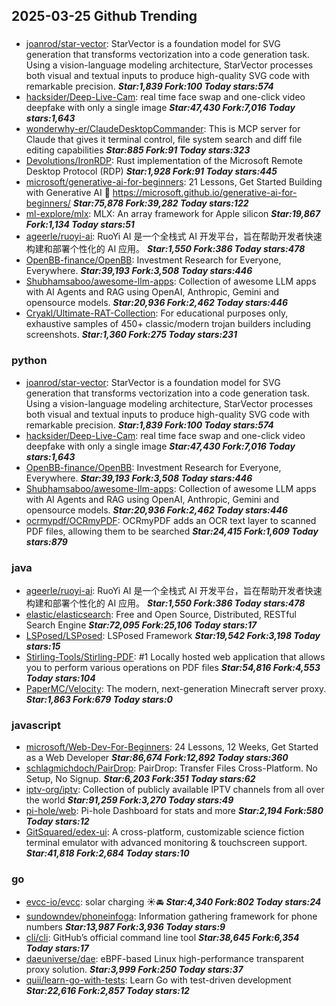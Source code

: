## 2025-03-25 Github Trending

### 
* [joanrod/star-vector](https://github.com/joanrod/star-vector): StarVector is a foundation model for SVG generation that transforms vectorization into a code generation task. Using a vision-language modeling architecture, StarVector processes both visual and textual inputs to produce high-quality SVG code with remarkable precision. ***Star:1,839 Fork:100 Today stars:574***
* [hacksider/Deep-Live-Cam](https://github.com/hacksider/Deep-Live-Cam): real time face swap and one-click video deepfake with only a single image ***Star:47,430 Fork:7,016 Today stars:1,643***
* [wonderwhy-er/ClaudeDesktopCommander](https://github.com/wonderwhy-er/ClaudeDesktopCommander): This is MCP server for Claude that gives it terminal control, file system search and diff file editing capabilities ***Star:885 Fork:91 Today stars:323***
* [Devolutions/IronRDP](https://github.com/Devolutions/IronRDP): Rust implementation of the Microsoft Remote Desktop Protocol (RDP) ***Star:1,928 Fork:91 Today stars:445***
* [microsoft/generative-ai-for-beginners](https://github.com/microsoft/generative-ai-for-beginners): 21 Lessons, Get Started Building with Generative AI 🔗 https://microsoft.github.io/generative-ai-for-beginners/ ***Star:75,878 Fork:39,282 Today stars:122***
* [ml-explore/mlx](https://github.com/ml-explore/mlx): MLX: An array framework for Apple silicon ***Star:19,867 Fork:1,134 Today stars:51***
* [ageerle/ruoyi-ai](https://github.com/ageerle/ruoyi-ai): RuoYi AI 是一个全栈式 AI 开发平台，旨在帮助开发者快速构建和部署个性化的 AI 应用。 ***Star:1,550 Fork:386 Today stars:478***
* [OpenBB-finance/OpenBB](https://github.com/OpenBB-finance/OpenBB): Investment Research for Everyone, Everywhere. ***Star:39,193 Fork:3,508 Today stars:446***
* [Shubhamsaboo/awesome-llm-apps](https://github.com/Shubhamsaboo/awesome-llm-apps): Collection of awesome LLM apps with AI Agents and RAG using OpenAI, Anthropic, Gemini and opensource models. ***Star:20,936 Fork:2,462 Today stars:446***
* [Cryakl/Ultimate-RAT-Collection](https://github.com/Cryakl/Ultimate-RAT-Collection): For educational purposes only, exhaustive samples of 450+ classic/modern trojan builders including screenshots. ***Star:1,360 Fork:275 Today stars:231***

### python
* [joanrod/star-vector](https://github.com/joanrod/star-vector): StarVector is a foundation model for SVG generation that transforms vectorization into a code generation task. Using a vision-language modeling architecture, StarVector processes both visual and textual inputs to produce high-quality SVG code with remarkable precision. ***Star:1,839 Fork:100 Today stars:574***
* [hacksider/Deep-Live-Cam](https://github.com/hacksider/Deep-Live-Cam): real time face swap and one-click video deepfake with only a single image ***Star:47,430 Fork:7,016 Today stars:1,643***
* [OpenBB-finance/OpenBB](https://github.com/OpenBB-finance/OpenBB): Investment Research for Everyone, Everywhere. ***Star:39,193 Fork:3,508 Today stars:446***
* [Shubhamsaboo/awesome-llm-apps](https://github.com/Shubhamsaboo/awesome-llm-apps): Collection of awesome LLM apps with AI Agents and RAG using OpenAI, Anthropic, Gemini and opensource models. ***Star:20,936 Fork:2,462 Today stars:446***
* [ocrmypdf/OCRmyPDF](https://github.com/ocrmypdf/OCRmyPDF): OCRmyPDF adds an OCR text layer to scanned PDF files, allowing them to be searched ***Star:24,415 Fork:1,609 Today stars:879***

### java
* [ageerle/ruoyi-ai](https://github.com/ageerle/ruoyi-ai): RuoYi AI 是一个全栈式 AI 开发平台，旨在帮助开发者快速构建和部署个性化的 AI 应用。 ***Star:1,550 Fork:386 Today stars:478***
* [elastic/elasticsearch](https://github.com/elastic/elasticsearch): Free and Open Source, Distributed, RESTful Search Engine ***Star:72,095 Fork:25,106 Today stars:17***
* [LSPosed/LSPosed](https://github.com/LSPosed/LSPosed): LSPosed Framework ***Star:19,542 Fork:3,198 Today stars:15***
* [Stirling-Tools/Stirling-PDF](https://github.com/Stirling-Tools/Stirling-PDF): #1 Locally hosted web application that allows you to perform various operations on PDF files ***Star:54,816 Fork:4,553 Today stars:104***
* [PaperMC/Velocity](https://github.com/PaperMC/Velocity): The modern, next-generation Minecraft server proxy. ***Star:1,863 Fork:679 Today stars:0***

### javascript
* [microsoft/Web-Dev-For-Beginners](https://github.com/microsoft/Web-Dev-For-Beginners): 24 Lessons, 12 Weeks, Get Started as a Web Developer ***Star:86,674 Fork:12,892 Today stars:360***
* [schlagmichdoch/PairDrop](https://github.com/schlagmichdoch/PairDrop): PairDrop: Transfer Files Cross-Platform. No Setup, No Signup. ***Star:6,203 Fork:351 Today stars:62***
* [iptv-org/iptv](https://github.com/iptv-org/iptv): Collection of publicly available IPTV channels from all over the world ***Star:91,259 Fork:3,270 Today stars:49***
* [pi-hole/web](https://github.com/pi-hole/web): Pi-hole Dashboard for stats and more ***Star:2,194 Fork:580 Today stars:12***
* [GitSquared/edex-ui](https://github.com/GitSquared/edex-ui): A cross-platform, customizable science fiction terminal emulator with advanced monitoring & touchscreen support. ***Star:41,818 Fork:2,684 Today stars:10***

### go
* [evcc-io/evcc](https://github.com/evcc-io/evcc): solar charging ☀️🚘 ***Star:4,340 Fork:802 Today stars:24***
* [sundowndev/phoneinfoga](https://github.com/sundowndev/phoneinfoga): Information gathering framework for phone numbers ***Star:13,987 Fork:3,936 Today stars:9***
* [cli/cli](https://github.com/cli/cli): GitHub’s official command line tool ***Star:38,645 Fork:6,354 Today stars:17***
* [daeuniverse/dae](https://github.com/daeuniverse/dae): eBPF-based Linux high-performance transparent proxy solution. ***Star:3,999 Fork:250 Today stars:37***
* [quii/learn-go-with-tests](https://github.com/quii/learn-go-with-tests): Learn Go with test-driven development ***Star:22,616 Fork:2,857 Today stars:12***

